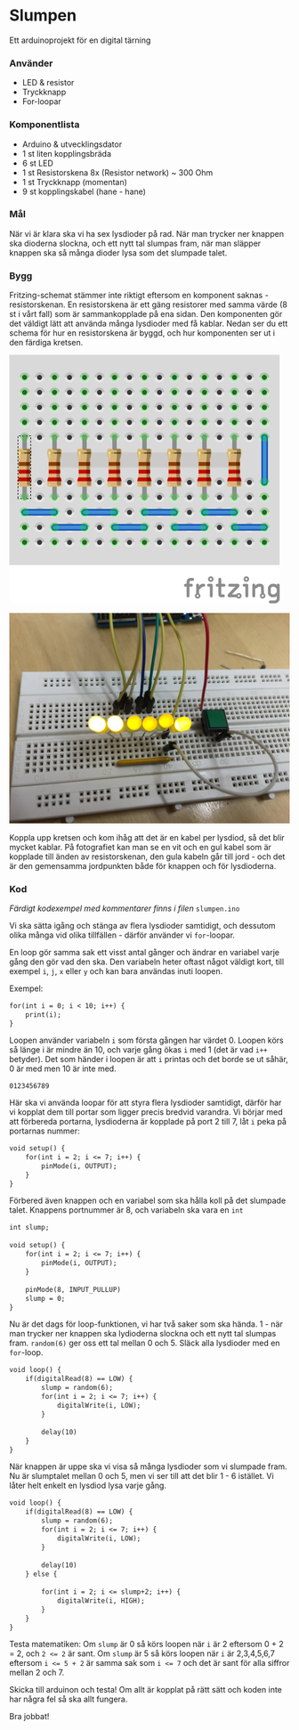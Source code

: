 # Slumpen
Ett arduinoprojekt för en digital tärning

### Använder

 * LED & resistor
 * Tryckknapp
 * For-loopar

### Komponentlista

 * Arduino & utvecklingsdator
 * 1 st liten kopplingsbräda
 * 6 st LED
 * 1 st Resistorskena 8x (Resistor network) ~ 300 Ohm
 * 1 st Tryckknapp (momentan)
 * 9 st kopplingskabel (hane - hane)

### Mål

När vi är klara ska vi ha sex lysdioder på rad. När man trycker ner knappen ska dioderna slockna, och ett nytt tal slumpas fram, när man släpper knappen ska så många dioder lysa som det slumpade talet.


### Bygg

Fritzing-schemat stämmer inte riktigt eftersom en komponent saknas - resistorskenan.
En resistorskena är ett gäng resistorer med samma värde (8 st i vårt fall) som är sammankopplade på ena sidan. Den komponenten gör det väldigt lätt att använda många lysdioder med få kablar. Nedan ser du ett schema för hur en resistorskena är byggd, och hur komponenten ser ut i den färdiga kretsen.

![Schema för resistorskena](https://github.com/Digitalverkstan/slumpen/blob/master/img/resistor_network.png)

![Kretsen](https://github.com/Digitalverkstan/slumpen/blob/master/img/circuit.png)

Koppla upp kretsen och kom ihåg att det är en kabel per lysdiod, så det blir mycket kablar. På fotografiet kan man se en vit och en gul kabel som är kopplade till änden av resistorskenan, den gula kabeln går till jord - och det är den gemensamma jordpunkten både för knappen och för lysdioderna.

### Kod

_Färdigt kodexempel med kommentarer finns i filen_ `slumpen.ino`

Vi ska sätta igång och stänga av flera lysdioder samtidigt, och dessutom olika många vid olika tillfällen - därför använder vi `for`-loopar.

En loop gör samma sak ett visst antal gånger och ändrar en variabel varje gång den gör vad den ska. Den variabeln heter oftast något väldigt kort, till exempel `i`, `j`, `x` eller `y` och kan bara användas inuti loopen.

Exempel:

    for(int i = 0; i < 10; i++) {
        print(i);
    }

Loopen använder variabeln `i` som första gången har värdet 0. Loopen körs så länge i är mindre än 10, och varje gång ökas `i` med 1 (det är vad `i++` betyder). Det som händer i loopen är att `i` printas och det borde se ut såhär, 0 är med men 10 är inte med.

    0123456789

Här ska vi använda loopar för att styra flera lysdioder samtidigt, därför har vi kopplat dem till portar som ligger precis bredvid varandra. Vi börjar med att förbereda portarna, lysdioderna är kopplade på port 2 till 7, låt `i` peka på portarnas nummer:

    void setup() {
        for(int i = 2; i <= 7; i++) {
            pinMode(i, OUTPUT);
        }
    }

Förbered även knappen och en variabel som ska hålla koll på det slumpade talet. Knappens portnummer är 8, och variabeln ska vara en `int`

    int slump;

    void setup() {
        for(int i = 2; i <= 7; i++) {
            pinMode(i, OUTPUT);
        }

        pinMode(8, INPUT_PULLUP)
        slump = 0;
    }

Nu är det dags för loop-funktionen, vi har två saker som ska hända. 1 - när man trycker ner knappen ska lydioderna slockna och ett nytt tal slumpas fram. `random(6)` ger oss ett tal mellan 0 och 5. Släck alla lysdioder med en `for`-loop.

    void loop() {
        if(digitalRead(8) == LOW) {
            slump = random(6);
            for(int i = 2; i <= 7; i++) {
                digitalWrite(i, LOW);
            }

            delay(10)
        }
    }

När knappen är uppe ska vi visa så många lysdioder som vi slumpade fram. Nu är slumptalet mellan 0 och 5, men vi ser till att det blir 1 - 6 istället. Vi låter helt enkelt en lysdiod lysa varje gång.

    void loop() {
        if(digitalRead(8) == LOW) {
            slump = random(6);
            for(int i = 2; i <= 7; i++) {
                digitalWrite(i, LOW);
            }

            delay(10)
        } else {

            for(int i = 2; i <= slump+2; i++) {
                digitalWrite(i, HIGH);
            }
        }
    }

Testa matematiken: Om `slump` är 0 så körs loopen när `i` är 2 eftersom 0 + 2 = 2, och `2 <= 2` är sant. Om `slump` är 5 så körs loopen när `i` är 2,3,4,5,6,7 eftersom `i <= 5 + 2` är samma sak som `i <= 7` och det är sant för alla siffror mellan 2 och 7.

Skicka till arduinon och testa! Om allt är kopplat på rätt sätt och koden inte har några fel så ska allt fungera.

Bra jobbat!
